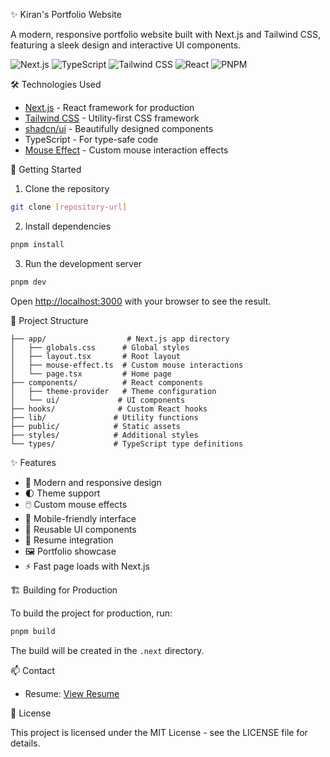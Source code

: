 ✨ Kiran's Portfolio Website

A modern, responsive portfolio website built with Next.js and Tailwind CSS, featuring a sleek design and interactive UI components.

![Next.js](https://img.shields.io/badge/Next.js-000000?style=for-the-badge&logo=next.js&logoColor=white)
![TypeScript](https://img.shields.io/badge/TypeScript-007ACC?style=for-the-badge&logo=typescript&logoColor=white)
![Tailwind CSS](https://img.shields.io/badge/Tailwind_CSS-38B2AC?style=for-the-badge&logo=tailwind-css&logoColor=white)
![React](https://img.shields.io/badge/React-20232A?style=for-the-badge&logo=react&logoColor=61DAFB)
![PNPM](https://img.shields.io/badge/pnpm-F69220?style=for-the-badge&logo=pnpm&logoColor=white)

🛠️ Technologies Used

- [Next.js](https://nextjs.org/) - React framework for production
- [Tailwind CSS](https://tailwindcss.com/) - Utility-first CSS framework
- [shadcn/ui](https://ui.shadcn.com/) - Beautifully designed components
- TypeScript - For type-safe code
- [Mouse Effect](app/mouse-effect.ts) - Custom mouse interaction effects

🚀 Getting Started

1. Clone the repository
```bash
git clone [repository-url]
```

2. Install dependencies
```bash
pnpm install
```

3. Run the development server
```bash
pnpm dev
```

Open [http://localhost:3000](http://localhost:3000) with your browser to see the result.

📁 Project Structure

```
├── app/                  # Next.js app directory
│   ├── globals.css      # Global styles
│   ├── layout.tsx       # Root layout
│   ├── mouse-effect.ts  # Custom mouse interactions
│   └── page.tsx         # Home page
├── components/          # React components
│   ├── theme-provider   # Theme configuration
│   └── ui/             # UI components
├── hooks/              # Custom React hooks
├── lib/               # Utility functions
├── public/            # Static assets
├── styles/            # Additional styles
└── types/             # TypeScript type definitions
```

✨ Features

- 🎨 Modern and responsive design
- 🌓 Theme support
- 🖱️ Custom mouse effects
- 📱 Mobile-friendly interface
- 🧩 Reusable UI components
- 📄 Resume integration
- 🖼️ Portfolio showcase
- ⚡ Fast page loads with Next.js

🏗️ Building for Production

To build the project for production, run:

```bash
pnpm build
```

The build will be created in the `.next` directory.

📫 Contact

- Resume: [View Resume](public/Kiran_Raddi_Resume.pdf)

📄 License

This project is licensed under the MIT License - see the LICENSE file for details.
